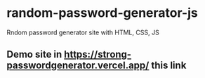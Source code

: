 # random-password-generator-js
Rndom password generator site with HTML, CSS, JS

## Demo site in https://strong-passwordgenerator.vercel.app/ this link
